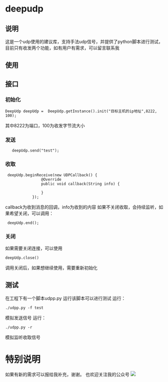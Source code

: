 # deepudp
## 说明
这是一个udp使用的建议库，支持手法udp信号，并提供了python脚本进行测试，目前只有收发两个功能，如有用户有需求，可以留言联系我
## 使用
## 接口
### 初始化

```
DeepUdp deepUdp =  DeepUdp.getInstance().init("目标主机的ip地址",8222, 100);
```
其中8222为端口，100为收发字节流大小

### 发送

```
   deepUdp.send("test");
```

### 收取

```
 deepUdp.beginReceive(new UDPCallback() {
                @Override
                public void callback(String info) {
                   
                }
            });
```
callback为收到消息的回调，info为收到的内容
如果不关闭收取，会持续监听，如果希望关闭，可以调用：
```
 deepUdp.end();
```
### 关闭
如果需要关闭连接，可以使用

```
deepUdp.close()
```
调用关闭后，如果想继续使用，需要重新初始化

## 测试
在工程下有一个脚本udpp.py
运行该脚本可以进行测试
运行：

```
./udpp.py -f test
```
模拟发送信号
运行：

```
./udpp.py -r
```
模拟监听收取信号

# 特别说明
如果有新的需求可以报给我补充，谢谢。
也欢迎关注我的公众号
![](http://upload-images.jianshu.io/upload_images/1483670-a6007f9989aa35a3.jpg?imageMogr2/auto-orient/strip%7CimageView2/2/w/1240)
